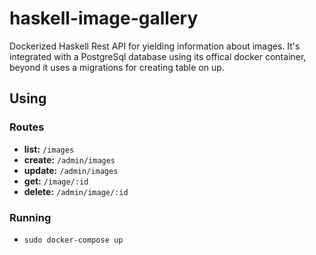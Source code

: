 # haskell-image-gallery

Dockerized Haskell Rest API for yielding information about images. It's integrated with a PostgreSql database using its offical docker container, beyond it uses a migrations for creating table on up.

## Using
### Routes

* **list:** `/images`
* **create:** `/admin/images`
* **update:** `/admin/images`
* **get:** `/image/:id`
* **delete:** `/admin/image/:id`

### Running
* `sudo docker-compose up`
